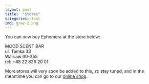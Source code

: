 ```yaml
---
layout: post
title:  "Stores"
categories: text
img: gray-2.png
---
```


You can now buy Ephemera at the store below:


MOOD SCENT BAR      
ul. Tamka 33  
Warsaw 00-355  
tel: +48 22 826 20 01<br>  

More stores will very soon be added to this, so stay tuned, and in the meantime you can go to our [online shop](http://shop.ephemera.pl/).